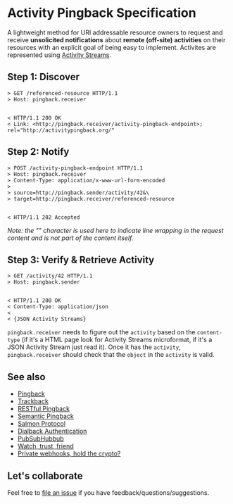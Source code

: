 # Activity Pingback Specification

A lightweight method for URI addressable resource owners to request and receive __unsolicited notifications__ about __remote (off-site) activities__ on their resources with an explicit goal of being easy to implement. Activites are represented using [Activity Streams](http://activitystrea.ms/).


## Step 1: Discover

```
> GET /referenced-resource HTTP/1.1
> Host: pingback.receiver


< HTTP/1.1 200 OK
< Link: <http://pingback.receiver/activity-pingback-endpoint>; rel="http://activitypingback.org/"
```




## Step 2: Notify

```
> POST /activity-pingback-endpoint HTTP/1.1
> Host: pingback.receiver
> Content-Type: application/x-www-url-form-encoded
>
> source=http://pingback.sender/activity/42&\
> target=http://pingback.receiver/referenced-resource


< HTTP/1.1 202 Accepted
```

_Note: the "\" character is used here to indicate line wrapping in the request content and is not part of the content itself._




## Step 3: Verify & Retrieve Activity

```
> GET /activity/42 HTTP/1.1
> Host: pingback.sender


< HTTP/1.1 200 OK
< Content-Type: application/json
<
< {JSON Activity Streams}
```

`pingback.receiver` needs to figure out the `activity` based on the `content-type` (if it's a HTML page look for Activity Streams microformat, if it's a JSON Activity Stream just read it). Once it has the `activity`, `pingback.receiver` should check that the `object` in the `activity` is valid. 


## See also

* [Pingback](http://www.hixie.ch/specs/pingback/pingback)
* [Trackback](http://archive.cweiske.de/trackback/trackback-1.2.html)
* [RESTful Pingback](http://www.w3.org/wiki/Pingback)
* [Semantic Pingback](http://aksw.org/projects/semanticpingback)
* [Salmon Protocol](http://salmon-protocol.googlecode.com/svn/trunk/draft-panzer-salmon-00.html)
* [Dialback Authentication](http://tools.ietf.org/html/draft-prodromou-dialback-00)
* [PubSubHubbub](https://code.google.com/p/pubsubhubbub/)
* [Watch, trust, friend](http://markpasc.typepad.com/blog/2011/03/watch-trust-friend.html)
* [Private webhooks, hold the crypto?](http://markpasc.typepad.com/blog/2011/04/private-webhooks-hold-the-crypto.html)

## Let's collaborate
Feel free to [file an issue](https://github.com/converspace/activity-pingback/issues) if you have feedback/questions/suggestions.